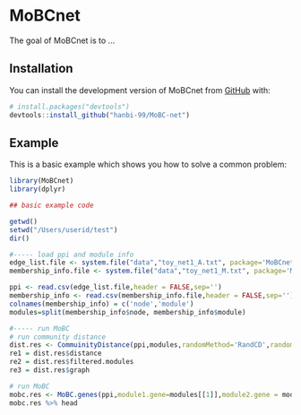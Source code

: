 
# MoBCnet

<!-- badges: start -->
<!-- badges: end -->

The goal of MoBCnet is to ...

## Installation

You can install the development version of MoBCnet from [GitHub](https://github.com/) with:

``` r
# install.packages("devtools")
devtools::install_github("hanbi-99/MoBC-net")
```

## Example

This is a basic example which shows you how to solve a common problem:

``` r
library(MoBCnet)
library(dplyr)

## basic example code

getwd()
setwd("/Users/userid/test")
dir()

#----- load ppi and module info
edge_list.file <- system.file("data","toy_net1_A.txt", package='MoBCnet')
membership_info.file <- system.file("data","toy_net1_M.txt", package='MoBCnet')

ppi <- read.csv(edge_list.file,header = FALSE,sep='')
membership_info <- read.csv(membership_info.file,header = FALSE,sep='')
colnames(membership_info) = c('node','module')
modules=split(membership_info$node, membership_info$module)

#----- run MoBC
# run community distance
dist.res <- CommuinityDistance(ppi,modules,randomMethod='RandCD',random=1000, ratio=0.5)
re1 = dist.res$distance
re2 = dist.res$filtered.modules
re3 = dist.res$graph

# run MoBC
mobc.res <- MoBC.genes(ppi,module1.gene=modules[[1]],module2.gene = modules[[2]],randomMethod='RandCD',random=1000, ratio=0.5)
mobc.res %>% head

```

